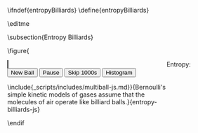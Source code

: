 \ifndef{entropyBilliards}
\define{entropyBilliards}

\editme

\subsection{Entropy Billiards}

\figure{
<div>
<div style="width:68%;float:left">
  <canvas id="multiball-canvas" width="700" height="500" style="border:1px solid black;display:inline;text-align:left "></canvas>
</div>
<div style="width:28%;float:right;margin:auto">
  <div style="float:right;width:100%;margin:auto">Entropy: <output id="multiball-entropy"></output></div>
  <div id="multiball-histogram-canvas" style="width:300px;height:250px;display:inline-block;text-align:right;margin:auto">
  </div>
</div>
</div>
<div>
<button id="multiball-newball" style="text-align:right">New Ball</button>
<button id="multiball-pause" style="text-align:right">Pause</button>
<button id="multiball-skip" style="text-align:right">Skip 1000s</button>
<button id="multiball-histogram" style="text-align:right">Histogram</button>
</div>

\include{_scripts/includes/multiball-js.md}}{Bernoulli's simple kinetic models of gases assume that the molecules of air operate like billiard balls.}{entropy-billiards-js}


\endif
